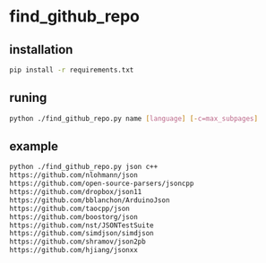 # find_github_repo
## installation
```bash
pip install -r requirements.txt
```
## runing
```bash
python ./find_github_repo.py name [language] [-c=max_subpages]
```
## example
```bash
python ./find_github_repo.py json c++
https://github.com/nlohmann/json
https://github.com/open-source-parsers/jsoncpp
https://github.com/dropbox/json11
https://github.com/bblanchon/ArduinoJson
https://github.com/taocpp/json
https://github.com/boostorg/json
https://github.com/nst/JSONTestSuite
https://github.com/simdjson/simdjson
https://github.com/shramov/json2pb
https://github.com/hjiang/jsonxx
```
